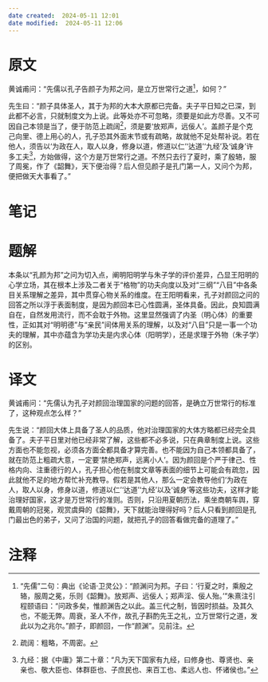```yaml
---
date created:  2024-05-11 12:01
date modified:  2024-05-11 12:06
---
```

# 原文
黄诚甫问：“先儒以孔子告颜子为邦之问，是立万世常行之道[^1]，如何？”

先生曰：“颜子具体圣人，其于为邦的大本大原都已完备。夫子平日知之已深，到此都不必言，只就制度文为上说。此等处亦不可忽略，须要是如此方尽善。又不可因自己本领是当了，便于防范上疏阔[^2]，须是要‘放郑声，远佞人’。盖颜子是个克己向里、德上用心的人，孔子恐其外面末节或有疏略，故就他不足处帮补说。若在他人，须告以‘为政在人，取人以身，修身以道，修道以仁’‘达道’‘九经’及‘诚身’许多工夫[^3]，方始做得，这个方是万世常行之道。不然只去行了夏时，乘了殷辂，服了周冕，作了《韶舞》，天下便治得？后人但见颜子是孔门第一人，又问个为邦，便把做天大事看了。”
# 笔记

# 题解
本条以“孔颜为邦”之问为切入点，阐明阳明学与朱子学的评价差异，凸显王阳明的心学立场，其在根本上涉及二者关于“格物”的功夫向度以及对“三纲”“八目”中各条目关系理解之差异，其中贯穿心物关系的维度。在王阳明看来，孔子对颜回之问的回答之所以浮于表面制度，是因为颜回本已心性圆满，圣体具备。因此，良知圆满自在，自然发用流行，而不会耽于外物。这里显然强调了内圣（明心体）的重要性，正如其对“明明德”与“亲民”间体用关系的理解，以及对“八目”只是一事一个功夫的理解，其中亦蕴含为学功夫是内求心体（阳明学），还是求理于外物（朱子学）的区别。
# 译文
黄诚甫问：“先儒认为孔子对颜回治理国家的问题的回答，是确立万世常行的标准了，这种观点怎么样？”

先生说：“颜回大体上具备了圣人的品质，他对治理国家的大体方略都已经完全具备了。夫子平日里对他已经非常了解，这些都不必多说，只在典章制度上说。这些方面也不能忽视，必须各方面全都具备才算完善。也不能因为自己本领都具备了，就在防范上粗疏大意，一定要‘禁绝郑声，远离小人’。因为颜回是个严于律己、性格内向、注重德行的人，孔子担心他在制度文章等表面的细节上可能会有疏忽，因此就他不足的地方帮忙补充教导。假若是其他人，那么一定会教导他们‘为政在人，取人以身，修身以道，修道以仁’‘达道’‘九经’以及‘诚身’等这些功夫，这样才能治理好国家，这才是万世常行的准则。否则，只沿用夏朝历法，乘坐商朝车舆，穿戴周朝的冠冕，观赏虞舜的《韶舞》，天下就能治理得好吗？后人只看到颜回是孔门最出色的弟子，又问了治国的问题，就把孔子的回答看做完备的道理了。”
# 注释

[^1]: “先儒”二句：典出《论语·卫灵公》：“颜渊问为邦。子曰：‘行夏之时，乘殷之辂，服周之冕，乐则《韶舞》。放郑声、远佞人；郑声淫、佞人殆。’”朱熹注引程颐语曰：“问政多矣，惟颜渊告之以此。盖三代之制，皆因时损益。及其久也，不能无弊。周衰，圣人不作，故孔子斟酌先王之礼，立万世常行之道，发此以为之兆尔。”颜子，即颜回，一作“颜渊”。见前注。
[^2]: 疏阔：粗略，不周密。
[^3]: 九经：据《中庸》第二十章：“凡为天下国家有九经，曰修身也、尊贤也、亲亲也、敬大臣也、体群臣也、子庶民也、来百工也、柔远人也、怀诸侯也。”
